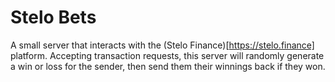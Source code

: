 # Stelo Bets

A small server that interacts with the (Stelo Finance)[https://stelo.finance] platform.
Accepting transaction requests, this server will randomly generate a win or loss for the sender, then send them their winnings back if they won.
